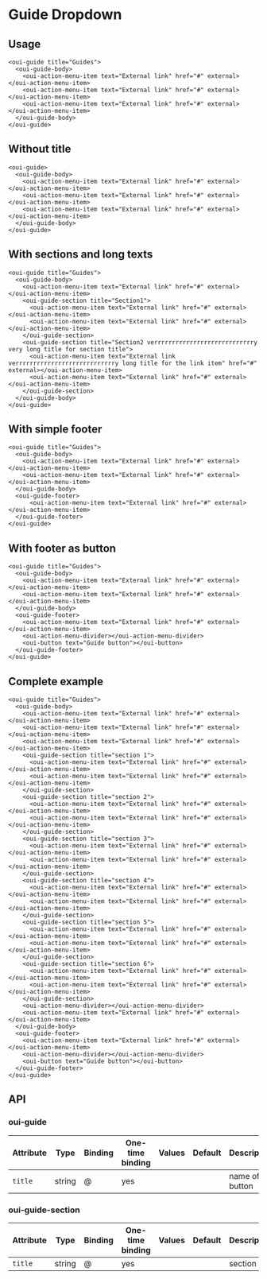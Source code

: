 # Guide Dropdown

<component-status cx-design="complete" ux="complete"></component-status>

## Usage


```html:preview
<oui-guide title="Guides">
  <oui-guide-body>
    <oui-action-menu-item text="External link" href="#" external></oui-action-menu-item>
    <oui-action-menu-item text="External link" href="#" external></oui-action-menu-item>
    <oui-action-menu-item text="External link" href="#" external></oui-action-menu-item>
  </oui-guide-body>  
</oui-guide>
```

## Without title


```html:preview
<oui-guide>
  <oui-guide-body>
    <oui-action-menu-item text="External link" href="#" external></oui-action-menu-item>
    <oui-action-menu-item text="External link" href="#" external></oui-action-menu-item>
    <oui-action-menu-item text="External link" href="#" external></oui-action-menu-item>
  </oui-guide-body>  
</oui-guide>
```

## With sections and long texts


```html:preview
<oui-guide title="Guides">
  <oui-guide-body>  
    <oui-action-menu-item text="External link" href="#" external></oui-action-menu-item>
    <oui-guide-section title="Section1">
      <oui-action-menu-item text="External link" href="#" external></oui-action-menu-item>
      <oui-action-menu-item text="External link" href="#" external></oui-action-menu-item>
    </oui-guide-section>
    <oui-guide-section title="Section2 verrrrrrrrrrrrrrrrrrrrrrrrrrrry very long title for section title">
      <oui-action-menu-item text="External link verrrrrrrrrrrrrrrrrrrrrrrrrrrry long title for the link item" href="#" external></oui-action-menu-item>
      <oui-action-menu-item text="External link" href="#" external></oui-action-menu-item>
    </oui-guide-section>
  </oui-guide-body>
</oui-guide>
```
## With simple footer


```html:preview
<oui-guide title="Guides">
  <oui-guide-body>  
    <oui-action-menu-item text="External link" href="#" external></oui-action-menu-item>
    <oui-action-menu-item text="External link" href="#" external></oui-action-menu-item>
  </oui-guide-body>
  <oui-guide-footer>
      <oui-action-menu-item text="External link" href="#" external></oui-action-menu-item>  
  </oui-guide-footer>
</oui-guide>
```
## With footer as button


```html:preview
<oui-guide title="Guides">
  <oui-guide-body>
    <oui-action-menu-item text="External link" href="#" external></oui-action-menu-item>
    <oui-action-menu-item text="External link" href="#" external></oui-action-menu-item>
  </oui-guide-body>
  <oui-guide-footer>
    <oui-action-menu-item text="External link" href="#" external></oui-action-menu-item>
    <oui-action-menu-divider></oui-action-menu-divider>
    <oui-button text="Guide button"></oui-button>
  </oui-guide-footer>
</oui-guide>
```
## Complete example


```html:preview
<oui-guide title="Guides">
  <oui-guide-body>
    <oui-action-menu-item text="External link" href="#" external></oui-action-menu-item>
    <oui-action-menu-item text="External link" href="#" external></oui-action-menu-item>
    <oui-action-menu-item text="External link" href="#" external></oui-action-menu-item>
    <oui-guide-section title="section 1">
      <oui-action-menu-item text="External link" href="#" external></oui-action-menu-item>
      <oui-action-menu-item text="External link" href="#" external></oui-action-menu-item>
    </oui-guide-section>
    <oui-guide-section title="section 2">
      <oui-action-menu-item text="External link" href="#" external></oui-action-menu-item>
      <oui-action-menu-item text="External link" href="#" external></oui-action-menu-item>
    </oui-guide-section>
    <oui-guide-section title="section 3">
      <oui-action-menu-item text="External link" href="#" external></oui-action-menu-item>
      <oui-action-menu-item text="External link" href="#" external></oui-action-menu-item>
    </oui-guide-section>
    <oui-guide-section title="section 4">
      <oui-action-menu-item text="External link" href="#" external></oui-action-menu-item>
      <oui-action-menu-item text="External link" href="#" external></oui-action-menu-item>
    </oui-guide-section>
    <oui-guide-section title="section 5">
      <oui-action-menu-item text="External link" href="#" external></oui-action-menu-item>
      <oui-action-menu-item text="External link" href="#" external></oui-action-menu-item>
    </oui-guide-section>
    <oui-guide-section title="section 6">
      <oui-action-menu-item text="External link" href="#" external></oui-action-menu-item>
      <oui-action-menu-item text="External link" href="#" external></oui-action-menu-item>
    </oui-guide-section>
    <oui-action-menu-divider></oui-action-menu-divider>
    <oui-action-menu-item text="External link" href="#" external></oui-action-menu-item>
  </oui-guide-body>
  <oui-guide-footer>
    <oui-action-menu-item text="External link" href="#" external></oui-action-menu-item>
    <oui-action-menu-divider></oui-action-menu-divider>
    <oui-button text="Guide button"></oui-button>
  </oui-guide-footer>
</oui-guide>
```


## API
### oui-guide
| Attribute         | Type            | Binding | One-time binding | Values                    | Default             | Description                        |
| ----              | ----            | ----    | ----             | ----                      | ----                | ----                               |
| `title`           | string          | @       | yes              |                           |                     | name of the button                 |

### oui-guide-section

| Attribute         | Type            | Binding | One-time binding | Values                    | Default             | Description                        |
| ----              | ----            | ----    | ----             | ----                      | ----                | ----                               |
| `title`           | string          | @       | yes              |                           |                     | section title                      |